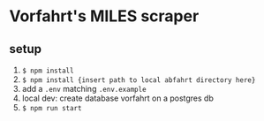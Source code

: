 # Vorfahrt's MILES scraper

## setup

1. `$ npm install`
2. `$ npm install {insert path to local abfahrt directory here}`
3. add a `.env` matching `.env.example`
4. local dev: create database vorfahrt on a postgres db
5. `$ npm run start`
